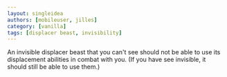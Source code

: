 ```yaml
---
layout: singleidea
authors: [mobileuser, jilles]
category: [vanilla]
tags: [displacer beast, invisibility]
---
```

An invisible displacer beast that you can't see should not be able to use its
displacement abilities in combat with you. (If you have see invisible, it should
still be able to use them.)
